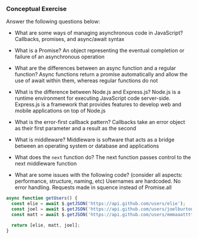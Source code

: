 ### Conceptual Exercise

Answer the following questions below:

- What are some ways of managing asynchronous code in JavaScript?
  Callbacks, promises, and async/await syntax

- What is a Promise?
  An object representing the eventual completion or failure of an asynchronous operation
  
- What are the differences between an async function and a regular function?
  Async functions return a promise automatically and allow the use of await within them, whereas regular functions do not

- What is the difference between Node.js and Express.js?
  Node.js is a runtime environment for executing JavaScript code server-side. Express.js is a framework that provides features to develop web and mobile applications on top of Node.js

- What is the error-first callback pattern?
  Callbacks take an error object as their first parameter and a result as the second

- What is middleware?
  Middleware is software that acts as a bridge between an operating system or database and applications

- What does the `next` function do?
  The next function passes control to the next middleware function

- What are some issues with the following code? (consider all aspects: performance, structure, naming, etc)
  Usernames are hardcoded. No error handling. Requests made in squence instead of Promise.all

```js
async function getUsers() {
  const elie = await $.getJSON('https://api.github.com/users/elie');
  const joel = await $.getJSON('https://api.github.com/users/joelburton');
  const matt = await $.getJSON('https://api.github.com/users/mmmaaatttttt');

  return [elie, matt, joel];
}
```
